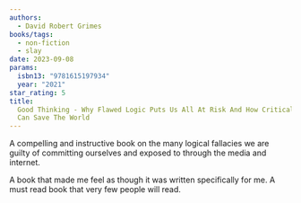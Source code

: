 ```yaml
---
authors:
  - David Robert Grimes
books/tags:
  - non-fiction
  - slay
date: 2023-09-08
params:
  isbn13: "9781615197934"
  year: "2021"
star_rating: 5
title:
  Good Thinking - Why Flawed Logic Puts Us All At Risk And How Critical Thinking
  Can Save The World
---
```


A compelling and instructive book on the many logical fallacies we are guilty of
committing ourselves and exposed to through the media and internet.

A book that made me feel as though it was written specifically for me. A must
read book that very few people will read.

<!--more-->
